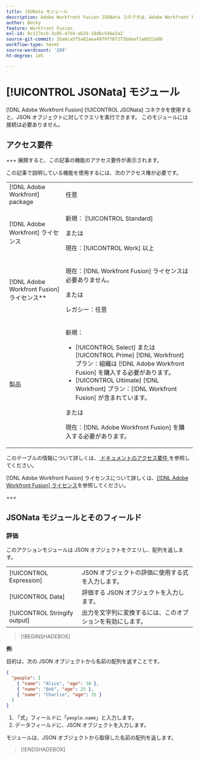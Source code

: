```yaml
---
title: JSONata モジュール
description: Adobe Workfront Fusion JSONata コネクタは、Adobe Workfront Fusion がデータコンテンツをさらに操作できるように、データを JSON 形式で処理するモジュールを提供します。
author: Becky
feature: Workfront Fusion
exl-id: 8c117ecb-3c05-47d4-a629-18dbc546e2a2
source-git-commit: 2ba6ca5f5a82aea4979ff8f273bdeef1a8d22a06
workflow-type: tm+mt
source-wordcount: '209'
ht-degree: 14%

---
```


# [!UICONTROL JSONata] モジュール

[!DNL Adobe Workfront Fusion] [!UICONTROL JSONata] コネクタを使用すると、JSON オブジェクトに対してクエリを実行できます。 このモジュールには接続は必要ありません。

## アクセス要件

+++ 展開すると、この記事の機能のアクセス要件が表示されます。

この記事で説明している機能を使用するには、次のアクセス権が必要です。

<table style="table-layout:auto">
 <col> 
 <col> 
 <tbody> 
  <tr> 
   <td role="rowheader">[!DNL Adobe Workfront] package</td> 
   <td> <p>任意</p> </td> 
  </tr> 
  <tr data-mc-conditions=""> 
   <td role="rowheader">[!DNL Adobe Workfront] ライセンス</td> 
   <td> <p>新規： [!UICONTROL Standard]</p><p>または</p><p>現在：[!UICONTROL Work] 以上</p> </td> 
  </tr> 
  <tr> 
   <td role="rowheader">[!DNL Adobe Workfront Fusion] ライセンス**</td> 
   <td>
   <p>現在：[!DNL Workfront Fusion] ライセンスは必要ありません。</p>
   <p>または</p>
   <p>レガシー：任意 </p>
   </td> 
  </tr> 
  <tr> 
   <td role="rowheader">製品</td> 
   <td>
   <p>新規：</p> <ul><li>[!UICONTROL Select] または [!UICONTROL Prime] [!DNL Workfront] プラン：組織は [!DNL Adobe Workfront Fusion] を購入する必要があります。</li><li>[!UICONTROL Ultimate] [!DNL Workfront] プラン：[!DNL Workfront Fusion] が含まれています。</li></ul>
   <p>または</p>
   <p>現在：[!DNL Adobe Workfront Fusion] を購入する必要があります。</p>
   </td> 
  </tr>
 </tbody> 
</table>

このテーブルの情報について詳しくは、[ ドキュメントのアクセス要件 ](/help/workfront-fusion/references/licenses-and-roles/access-level-requirements-in-documentation.md) を参照してください。

[!DNL Adobe Workfront Fusion] ライセンスについて詳しくは、[[!DNL Adobe Workfront Fusion] ライセンス](/help/workfront-fusion/set-up-and-manage-workfront-fusion/licensing-operations-overview/license-automation-vs-integration.md)を参照してください。

+++

## JSONata モジュールとそのフィールド

### 評価

このアクションモジュールは JSON オブジェクトをクエリし、配列を返します。

<table style="table-layout:auto"> 
 <col data-mc-conditions=""> 
 <col data-mc-conditions=""> 
 <tbody> 
  <tr> 
   <td role="rowheader">[!UICONTROL Expression]</td> 
   <td>JSON オブジェクトの評価に使用する式を入力します。 </td> 
  </tr> 
  <tr> 
   <td role="rowheader">[!UICONTROL Data] </td> 
   <td> 評価する JSON オブジェクトを入力します。  </td> 
  </tr> 
  <tr> 
   <td role="rowheader">[!UICONTROL Stringify output] </td> 
   <td> 出力を文字列に変換するには、このオプションを有効にします。  </td> 
  </tr> 
  </tbody>
  </table>

>[!BEGINSHADEBOX]

**例**:

目的は、次の JSON オブジェクトから名前の配列を返すことです。

```JSON
{
  "people": [
    { "name": "Alice", "age": 30 },
    { "name": "Bob", "age": 25 },
    { "name": "Charlie", "age": 35 }
  ]
}
```

1. 「式」フィールドに「`people.name`」と入力します。
1. データフィールドに、JSON オブジェクトを入力します。

モジュールは、JSON オブジェクトから取得した名前の配列を返します。

>[!ENDSHADEBOX]
